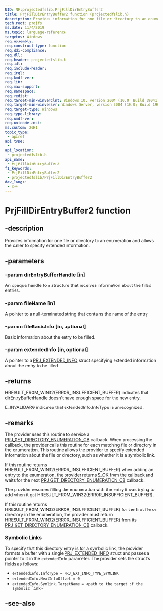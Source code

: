 ```yaml
---
UID: NF:projectedfslib.PrjFillDirEntryBuffer2
title: PrjFillDirEntryBuffer2 function (projectedfslib.h)
description: Provides information for one file or directory to an enumeration and allows the caller to specify extended information.
tech.root: projfs
ms.date: 11/4/2019
ms.topic: language-reference
targetos: Windows
req.assembly: 
req.construct-type: function
req.ddi-compliance: 
req.dll: 
req.header: projectedfslib.h
req.idl: 
req.include-header: 
req.irql: 
req.kmdf-ver: 
req.lib: 
req.max-support: 
req.namespace: 
req.redist: 
req.target-min-winverclnt: Windows 10, version 2004 (10.0; Build 19041)
req.target-min-winversvr: Windows Server, version 2004 (10.0; Build 19041)
req.target-type: Windows
req.type-library: 
req.umdf-ver: 
req.unicode-ansi: 
ms.custom: 20H1
topic_type:
 - apiref
api_type:
 - 
api_location:
 - projectedfslib.h
api_name:
 - PrjFillDirEntryBuffer2
f1_keywords:
 - PrjFillDirEntryBuffer2
 - projectedfslib/PrjFillDirEntryBuffer2
dev_langs:
 - c++
---
```


# PrjFillDirEntryBuffer2 function


## -description

Provides information for one file or directory to an enumeration and allows the caller to specify extended information.

## -parameters

### -param dirEntryBufferHandle [in]

An opaque handle to a structure that receives information about the filled entries.

### -param fileName [in]

A pointer to a null-terminated string that contains the name of the entry

### -param fileBasicInfo [in, optional]

Basic information about the entry to be filled.

### -param extendedInfo [in, optional]

A pointer to a <a href="https://docs.microsoft.com/en-us/windows/desktop/api/projectedfslib/ns-projectedfslib-prj_extended_info">PRJ_EXTENDED_INFO</a> struct specifying extended information about the entry to be filled.

## -returns

HRESULT_FROM_WIN32(ERROR_INSUFFICIENT_BUFFER) indicates that dirEntryBufferHandle doesn't have enough space for the new entry.

E_INVALIDARG indicates that extendedInfo.InfoType is unrecognized.

## -remarks

The provider uses this routine to service a <a href="https://docs.microsoft.com/en-us/windows/desktop/api/projectedfslib/nc-projectedfslib-prj_get_directory_enumeration_cb">PRJ_GET_DIRECTORY_ENUMERATION_CB</a> callback. When processing the callback, the provider calls this routine for each matching file or directory in the enumeration. This routine allows the provider to specify extended information about the file or directory, such as whether it is a symbolic link.

If this routine returns HRESULT_FROM_WIN32(ERROR_INSUFFICIENT_BUFFER) when adding an entry to the enumeration, the provider returns S_OK from the callback and waits for the next <a href="https://docs.microsoft.com/en-us/windows/desktop/api/projectedfslib/nc-projectedfslib-prj_get_directory_enumeration_cb">PRJ_GET_DIRECTORY_ENUMERATION_CB</a> callback.

The provider resumes filling the enumeration with the entry it was trying to add when it got HRESULT_FROM_WIN32(ERROR_INSUFFICIENT_BUFFER).

If this routine returns HRESULT_FROM_WIN32(ERROR_INSUFFICIENT_BUFFER) for the first file or directory in the enumeration, the provider must return HRESULT_FROM_WIN32(ERROR_INSUFFICIENT_BUFFER) from its <a href="https://docs.microsoft.com/en-us/windows/desktop/api/projectedfslib/nc-projectedfslib-prj_get_directory_enumeration_cb">PRJ_GET_DIRECTORY_ENUMERATION_CB</a> callback.

### Symbolic Links

To specify that this directory entry is for a symbolic link, the provider formats a buffer with a single <a href="https://docs.microsoft.com/en-us/windows/desktop/api/projectedfslib/ns-projectedfslib-prj_extended_info">PRJ_EXTENDED_INFO</a> struct and passes a pointer to it in the `extendedInfo` parameter.  The provider sets the struct's fields as follows:

* `extendedInfo.InfoType = PRJ_EXT_INFO_TYPE_SYMLINK`
* `extendedInfo.NextInfoOffset = 0`
* `extendedInfo.Symlink.TargetName = <path to the target of the symbolic link>`

## -see-also

